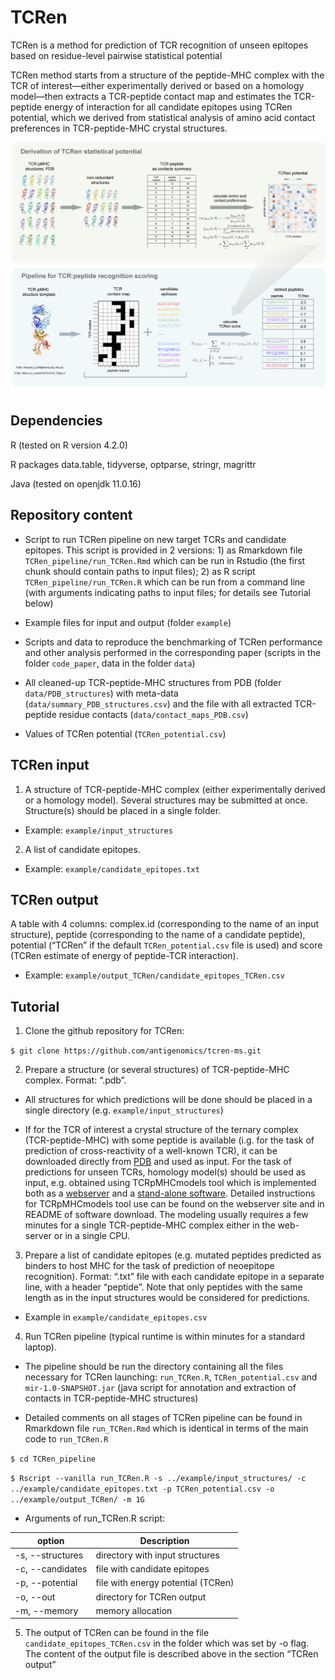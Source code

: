 # TCRen

TCRen is a method for prediction of TCR recognition of unseen epitopes based on residue-level pairwise statistical potential

TCRen method starts from a structure of the peptide-MHC complex with the TCR of interest—either experimentally derived or based on a homology model—then extracts a TCR-peptide contact map and estimates the TCR-peptide energy of interaction for all candidate epitopes using TCRen potential, which we derived from statistical analysis of amino acid contact preferences in TCR-peptide-MHC crystal structures.

![preview](https://github.com/vadim-karnaukhov/tcren-new/blob/master/figures/Fig1.png)

## Dependencies
R (tested on R version 4.2.0)

R packages data.table, tidyverse, optparse, stringr, magrittr

Java (tested on openjdk 11.0.16)

## Repository content
* Script to run TCRen pipeline on new target TCRs and candidate epitopes. This script is provided in 2 versions: 1) as Rmarkdown file ```TCRen_pipeline/run_TCRen.Rmd``` which can be run in Rstudio (the first chunk should contain paths to input files); 2) as R script ```TCRen_pipeline/run_TCRen.R``` which can be run from a command line (with arguments indicating paths to input files; for details see Tutorial below)

* Example files for input and output (folder ```example```)

* Scripts and data to reproduce the benchmarking of TCRen performance and other analysis performed in the corresponding paper (scripts in the folder ```code_paper```, data in the folder ```data```)

* All cleaned-up TCR-peptide-MHC structures from PDB (folder ```data/PDB_structures```) with meta-data (```data/summary_PDB_structures.csv```) and the file with all extracted TCR-peptide residue contacts (```data/contact_maps_PDB.csv```)

* Values of TCRen potential (```TCRen_potential.csv```)

## TCRen input 
1. A structure of TCR-peptide-MHC complex (either experimentally derived or a homology model). Several structures may be submitted at once. Structure(s) should be placed in a single folder.
* Example: ```example/input_structures```

2. A list of candidate epitopes.
* Example: ```example/candidate_epitopes.txt```

## TCRen output
A table with 4 columns: complex.id (corresponding to the name of an input structure), peptide (corresponding to the name of a candidate peptide), potential (“TCRen” if the default ```TCRen_potential.csv``` file is used) and score (TCRen estimate of energy of peptide-TCR interaction).
* Example: ```example/output_TCRen/candidate_epitopes_TCRen.csv```

## Tutorial
1. Clone the github repository for TCRen:

```$ git clone https://github.com/antigenomics/tcren-ms.git```

2. Prepare a structure (or several structures) of TCR-peptide-MHC complex. Format: “.pdb”.

* All structures for which predictions will be done should be placed in a single directory (e.g. ```example/input_structures```)

* If for the TCR of interest a crystal structure of the ternary complex (TCR-peptide-MHC) with some peptide is available (i.g. for the task of prediction of cross-reactivity of a well-known TCR), it can be downloaded directly from [PDB](https://www.rcsb.org/) and used as input. For the task of predictions for unseen TCRs, homology model(s) should be used as input, e.g. obtained using TCRpMHCmodels tool which is implemented both as a [webserver](https://services.healthtech.dtu.dk/service.php?TCRpMHCmodels-1.0) and a [stand-alone software](https://services.healthtech.dtu.dk/cgi-bin/sw_request). Detailed instructions for TCRpMHCmodels tool use can be found on the webserver site and in README of software download. The modeling usually requires a few minutes for a single TCR-peptide-MHC complex either in the web-server or in a single CPU. 

3. Prepare a list of candidate epitopes (e.g. mutated peptides predicted as binders to host MHC for the task of prediction of neoepitope recognition). Format: “.txt” file with each candidate epitope in a separate line, with a header “peptide”. Note that only peptides with the same length as in the input structures would be considered for predictions.
* Example in ```example/candidate_epitopes.csv```

4. Run TCRen pipeline (typical runtime is within minutes for a standard laptop). 

* The pipeline should be run the directory containing all the files necessary for TCRen launching: ```run_TCRen.R```, ```TCRen_potential.csv``` and ```mir-1.0-SNAPSHOT.jar``` (java script for annotation and extraction of contacts in TCR-peptide-MHC structures)

* Detailed comments on all stages of TCRen pipeline can be found in Rmarkdown file ```run_TCRen.Rmd``` which is identical in terms of the main code to ```run_TCRen.R```

```$ cd TCRen_pipeline```

```$ Rscript --vanilla run_TCRen.R -s ../example/input_structures/ -c ../example/candidate_epitopes.txt -p TCRen_potential.csv -o ../example/output_TCRen/ -m 1G```

* Arguments of run_TCRen.R script:

| option                                         | Description                                      |    
|------------------------------------------------|--------------------------------------------------|
| -s, --structures                               | directory with input structures                  |
| -c, --candidates                               | file with candidate epitopes                     |
| -p, --potential                                | file with energy potential (TCRen)               |
| -o, --out                                      | directory for TCRen output                       |
| -m, --memory                                   | memory allocation                                |

5. The output of TCRen can be found in the file ```candidate_epitopes_TCRen.csv``` in the folder which was set by -o flag. The content of the output file is described above in the section “TCRen output”
